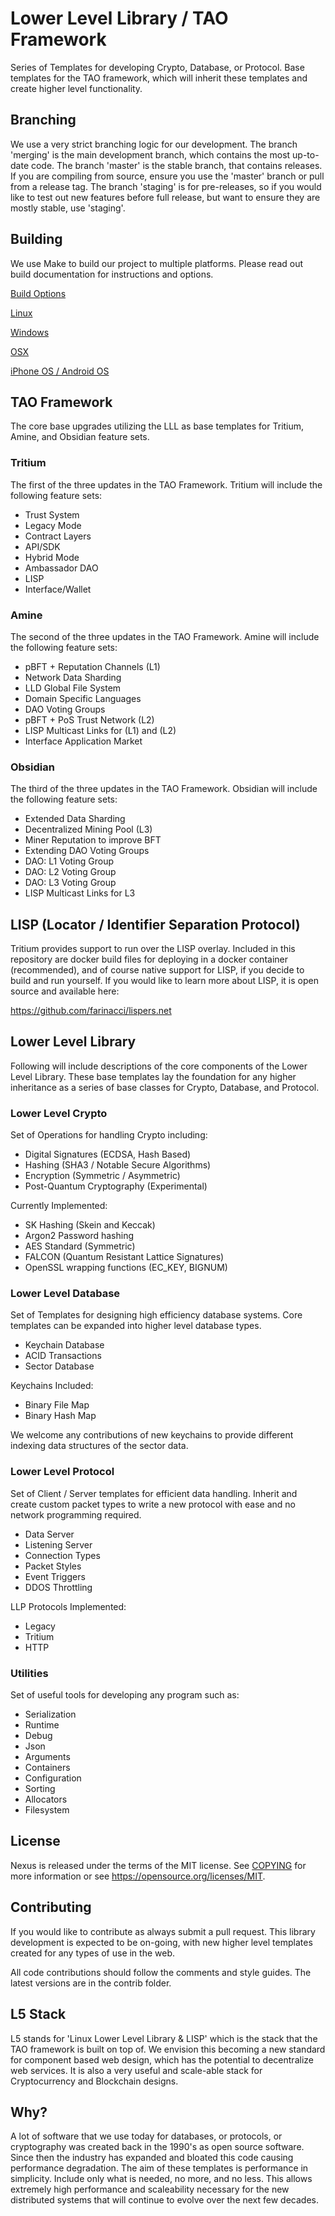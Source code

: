 # Lower Level Library / TAO Framework

Series of Templates for developing Crypto, Database, or Protocol. Base templates for the TAO framework, which will inherit these templates and create higher level functionality.

## Branching

We use a very strict branching logic for our development. The branch 'merging' is the main development branch, which contains the most up-to-date code. The branch 'master' is the stable branch, that contains releases. If you are compiling from source, ensure you use the 'master' branch or pull from a release tag. The branch 'staging' is for pre-releases, so if you would like to test out new features before full release, but want to ensure they are mostly stable, use 'staging'.

## Building

We use Make to build our project to multiple platforms. Please read out build documentation for instructions and options.

[Build Options](docs/setup/build-params-reference.md)

[Linux](docs/setup/build-linux.md)

[Windows](docs/setup/build-win.md)

[OSX](docs/setup/build-osx.md)

[iPhone OS / Android OS](docs/setup/build-mobile.md)

## TAO Framework

The core base upgrades utilizing the LLL as base templates for Tritium, Amine, and Obsidian feature sets.

### Tritium

The first of the three updates in the TAO Framework. Tritium will include the following feature sets:

* Trust System
* Legacy Mode
* Contract Layers
* API/SDK
* Hybrid Mode
* Ambassador DAO
* LISP
* Interface/Wallet

### Amine

The second of the three updates in the TAO Framework. Amine will include the following feature sets:

* pBFT + Reputation Channels (L1)
* Network Data Sharding
* LLD Global File System
* Domain Specific Languages
* DAO Voting Groups
* pBFT + PoS Trust Network (L2)
* LISP Multicast Links for (L1) and (L2)
* Interface Application Market

### Obsidian

The third of the three updates in the TAO Framework. Obsidian will include the following feature sets:

* Extended Data Sharding
* Decentralized Mining Pool (L3)
* Miner Reputation to improve BFT
* Extending DAO Voting Groups
* DAO: L1 Voting Group
* DAO: L2 Voting Group
* DAO: L3 Voting Group
* LISP Multicast Links for L3

## LISP (Locator / Identifier Separation Protocol)

Tritium provides support to run over the LISP overlay. Included in this repository are docker build files for deploying in a docker container (recommended), and of course native support for LISP, if you decide to build and run yourself. If you would like to learn more about LISP, it is open source and available here:

https://github.com/farinacci/lispers.net

## Lower Level Library

Following will include descriptions of the core components of the Lower Level Library. These base templates lay the foundation for any higher inheritance as a series of base classes for Crypto, Database, and Protocol.

### Lower Level Crypto

Set of Operations for handling Crypto including:

* Digital Signatures (ECDSA, Hash Based)
* Hashing (SHA3 / Notable Secure Algorithms)
* Encryption (Symmetric / Asymmetric)
* Post-Quantum Cryptography (Experimental)

Currently Implemented:

* SK Hashing (Skein and Keccak)
* Argon2 Password hashing
* AES Standard (Symmetric)
* FALCON (Quantum Resistant Lattice Signatures)
* OpenSSL wrapping functions (EC\_KEY, BIGNUM)

### Lower Level Database

Set of Templates for designing high efficiency database systems. Core templates can be expanded into higher level database types.

* Keychain Database
* ACID Transactions
* Sector Database

Keychains Included:

* Binary File Map
* Binary Hash Map

We welcome any contributions of new keychains to provide different indexing data structures of the sector data.

### Lower Level Protocol

Set of Client / Server templates for efficient data handling. Inherit and create custom packet types to write a new protocol with ease and no network programming required.

* Data Server
* Listening Server
* Connection Types
* Packet Styles
* Event Triggers
* DDOS Throttling

LLP Protocols Implemented:

* Legacy
* Tritium
* HTTP

### Utilities

Set of useful tools for developing any program such as:

* Serialization
* Runtime
* Debug
* Json
* Arguments
* Containers
* Configuration
* Sorting
* Allocators
* Filesystem

## License

Nexus is released under the terms of the MIT license. See [COPYING](COPYING.MD) for more information or see https://opensource.org/licenses/MIT.

## Contributing

If you would like to contribute as always submit a pull request. This library development is expected to be on-going, with new higher level templates created for any types of use in the web.

All code contributions should follow the comments and style guides. The latest versions are in the contrib folder.

## L5 Stack

L5 stands for 'Linux Lower Level Library & LISP' which is the stack that the TAO framework is built on top of. We envision this becoming a new standard for component based web design, which has the potential to decentralize web services. It is also a very useful and scale-able stack for Cryptocurrency and Blockchain designs.

## Why?

A lot of software that we use today for databases, or protocols, or cryptography was created back in the 1990's as open source software. Since then the industry has expanded and bloated this code causing performance degradation. The aim of these templates is performance in simplicity. Include only what is needed, no more, and no less. This allows extremely high performance and scaleability necessary for the new distributed systems that will continue to evolve over the next few decades.
